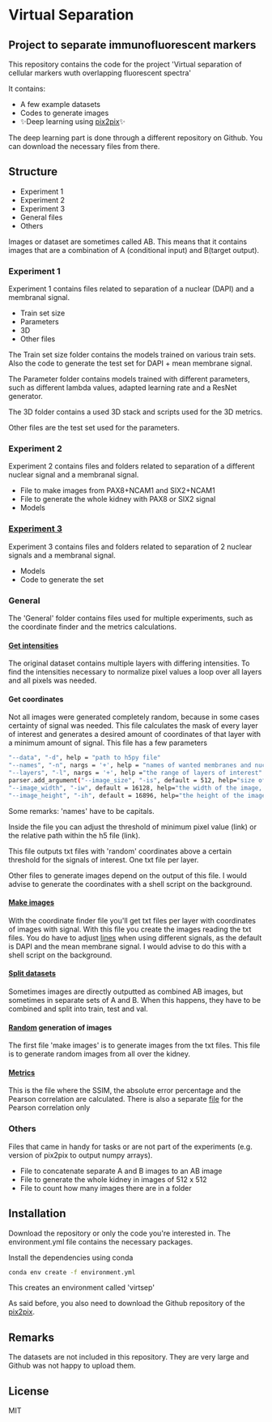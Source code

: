 # Virtual Separation 
## Project to separate immunofluorescent markers 


This repository contains the code for the project 'Virtual separation of cellular markers wuth overlapping fluorescent spectra'

It contains:
- A few example datasets
- Codes to generate images
- ✨Deep learning using [pix2pix](https://github.com/junyanz/pytorch-CycleGAN-and-pix2pix)✨

The deep learning part is done through a different repository on Github. You can download the necessary files from there. 

## Structure

- Experiment 1
- Experiment 2
- Experiment 3
- General files 
- Others

Images or dataset are sometimes called AB. This means that it contains images that are a combination of A (conditional input) and B(target output). 

### Experiment 1
Experiment 1 contains files related to separation of a nuclear (DAPI) and a membranal signal. 

- Train set size
- Parameters
- 3D
- Other files 

The Train set size folder contains the models trained on various train sets. Also the code to generate the test set for DAPI + mean membrane signal. 

The Parameter folder contains models trained with different parameters, such as different lambda values, adapted learning rate and a ResNet generator. 

The 3D folder contains a used 3D stack and scripts used for the 3D metrics.

Other files are the test set used for the parameters. 

### Experiment 2
Experiment 2 contains files and folders related to separation of a different nuclear signal and a membranal signal. 

- File to make images from PAX8+NCAM1 and SIX2+NCAM1
- File to generate the whole kidney with PAX8 or SIX2 signal
- Models 

### [Experiment 3](https://github.com/sinievanderben/virtualseparation/tree/main/Experiment3)
Experiment 3 contains files and folders related to separation of 2 nuclear signals and a membranal signal. 

- Models
- Code to generate the set 

### General 
The 'General' folder contains files used for multiple experiments, such as the coordinate finder and the metrics calculations.

#### [Get intensities](https://github.com/sinievanderben/virtualseparation/blob/main/General/intensity_all_8_channels.py)
The original dataset contains multiple layers with differing intensities. To find the intensities necessary to normalize pixel values a loop over all layers and all pixels was needed. 

#### Get coordinates
Not all images were generated completely random, because in some cases certainty of signal was needed. This file calculates the mask of every layer of interest and generates a desired amount of coordinates of that layer with a minimum amount of signal. This file has a few parameters 

```sh
"--data", "-d", help = "path to h5py file"
"--names", "-n", nargs = '+', help = "names of wanted membranes and nuclei", type = str
"--layers", "-l", nargs = '+', help ="the range of layers of interest"
parser.add_argument("--image_size", "-is", default = 512, help="size of the image, square")
"--image_width", "-iw", default = 16128, help="the width of the image, default is 16128"
"--image_height", "-ih", default = 16896, help="the height of the image, default is 16896"
```

Some remarks: 'names' have to be capitals. 

Inside the file you can adjust the threshold of minimum pixel value (link) or the relative path within the h5 file (link). 

This file outputs txt files with 'random' coordinates above a certain threshold for the signals of interest. One txt file per layer.  

Other files to generate images depend on the output of this file. I would advise to generate the coordinates with a shell script on the background. 

#### [Make images](https://github.com/sinievanderben/virtualseparation/blob/main/General/make_images.py)
With the coordinate finder file you'll get txt files per layer with coordinates of images with signal. With this file you create the images reading the txt files. You do have to adjust [lines](https://github.com/sinievanderben/virtualseparation/blob/main/General/make_images.py#L46) when using different signals, as the default is DAPI and the mean membrane signal. I would advise to do this with a shell script on the background. 

#### [Split datasets](https://github.com/sinievanderben/virtualseparation/blob/main/General/split_datasets_general.py)
Sometimes images are directly outputted as combined AB images, but sometimes in separate sets of A and B. When this happens, they have to be combined and split into train, test and val. 

#### [Random](https://github.com/sinievanderben/virtualseparation/blob/main/General/random_image_generation.py) generation of images 
The first file 'make images' is to generate images from the txt files. This file is to generate random images from all over the kidney. 

#### [Metrics](https://github.com/sinievanderben/virtualseparation/blob/main/General/metrics.py)
This is the file where the SSIM, the absolute error percentage and the Pearson correlation are calculated. There is also a separate [file](https://github.com/sinievanderben/VirtualSeparation-/blob/main/General/correlation_metric.py) for the Pearson correlation only

### Others
Files that came in handy for tasks or are not part of the experiments (e.g. version of pix2pix to output numpy arrays). 

- File to concatenate separate A and B images to an AB image
- File to generate the whole kidney in images of 512 x 512
- File to count how many images there are in a folder 

## Installation

Download the repository or only the code you're interested in. The environment.yml file contains the necessary packages. 

Install the dependencies using conda 

```sh
conda env create -f environment.yml
```

This creates an environment called 'virtsep'

As said before, you also need to download the Github repository of the [pix2pix](https://github.com/junyanz/pytorch-CycleGAN-and-pix2pix).

## Remarks
The datasets are not included in this repository. They are very large and Github was not happy to upload them. 


## License

MIT



